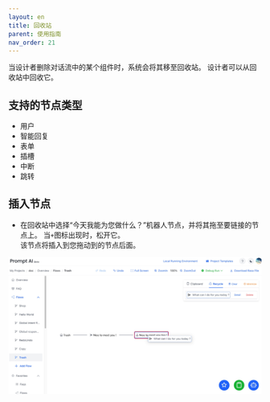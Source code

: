 ```yaml
---
layout: en
title: 回收站
parent: 使用指南
nav_order: 21
---
```

当设计者删除对话流中的某个组件时，系统会将其移至回收站。 设计者可以从回收站中回收它。

## 支持的节点类型
- 用户
- 智能回复
- 表单
- 插槽
- 中断
- 跳转

## 插入节点
* 在回收站中选择“今天我能为您做什么？”机器人节点，并将其拖至要链接的节点上。 当`+`图标出现时，松开它。
  <br/>该节点将插入到您拖动到的节点后面。
  
![recycle_overview.jpg](/assets/images/tutorial/recycle_overview.jpg)


<!---  

 [It seems the following is just the repeat of the insertion operation?  If so , probably we can delete it.] 

## Insert node
* The preparation is shown in the lower flow chart. We add a user input node between the bot reply nodes
  ![02-trash](/assets/images/tutorial/trash/02-trash.png)
* Move the later `What can i do for you today?` bot node to the trash
  ![03-trash](/assets/images/tutorial/trash/03-trash.png)
* Add new bot input node
  ![04-trash](/assets/images/tutorial/trash/04-trash.png)
* Select the `What can i do for you today?` bot node in the trash and drag it to the bot node just created. When the `+` icon appears, release it
  ![05-trash](/assets/images/tutorial/trash/05-trash.png)
* Finish

## Delete intermediate nodes using the trash
* The preparation is shown in the lower flow diagram. We use the trash to delete the user input node between the two bot reply nodes
  ![06-trash](/assets/images/tutorial/trash/06-trash.png)

* Delete the later `What can i do for you today?` bot node  to the trash, and it will be automatically moved to the trash
  ![07-trash](/assets/images/tutorial/trash/07-trash.png)

* Delete user input node`Nice to meet you too`
  ![08-trash](/assets/images/tutorial/trash/08-trash.png)

* Select the `What can i do for you today?` bot reply node in the trash and drag it to the bot reply node `What is your name?`, Release the `+` icon when it appears
  ![09-trash](/assets/images/tutorial/trash/09-trash.png)

--->

